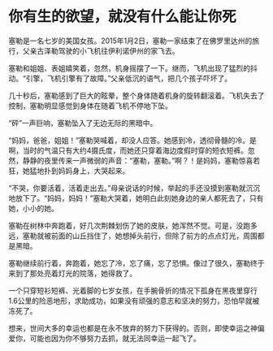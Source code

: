 # 你有生的欲望，就没有什么能让你死

塞勒是一名七岁的美国女孩。2015年1月2日，塞勒一家结束了在佛罗里达州的旅行，父亲古泽勒驾驶的小飞机往伊利诺伊州的家飞去。 

塞勒和姐姐、表姐嬉笑着，忽然，机身摇摆了一下。继而，飞机出现了猛烈的抖动。“引擎，飞机引擎有了故障。”父亲低沉的语气，把几个孩子吓坏了。 

几十秒后，塞勒感到了巨大的眩晕，整个身体随着机身的旋转翻滚着。飞机失去了控制，塞勒明显感觉到身体在随着飞机不停地下坠。 

“砰”一声巨响，塞勒坠入了无边无际的黑暗中。 

“妈妈，爸爸，姐姐！”塞勒哭喊着，却没人应答。她感到冷，透彻骨髓的冷。是啊，当时的气温只有大约4摄氏度，而她还只穿着海边度假时穿的短衣短裤。忽然，静静的夜里传来一声微弱的声音：“塞勒，塞勒。”啊？！是妈妈，塞勒惊喜若狂，她猛地扑到妈妈身上，大哭起来。 

“不哭，你要活着，活着走出去。”母亲说话的时候，举起的手还没摸到塞勒就沉沉地放下了。“妈妈，妈妈！”塞勒大哭着，她明白此刻她身边的亲人都死去了，只有她，小小的她。 

塞勒在树林中奔跑着，好几次荆棘划伤了她的皮肤，她浑然不觉。可是，没跑多远，塞勒就被前面的山丘挡住了，她想掉头前行，但除了前方的点点灯光，周围都是黑暗。 

塞勒继续前行着，奔跑着，她忘了冷，忘了痛，忘了恐惧。像过了很久，塞勒终于来到了那处亮着灯光的院落，她得救了。 

一个只穿短衫短裤、光着脚的七岁女孩，在手腕骨折的情况下孤身在黑夜里穿行1.6公里的险恶地形，求助成功，如果没有顽强的意志和坚决的努力，恐怕早就被冻死了。 

想来，世间大多的幸运也都是在永不放弃的努力下获得的。否则，即使幸运之神偏爱你，可能也因为你不够努力去抓，就无法同幸运一起飞了。